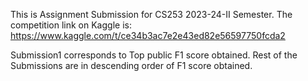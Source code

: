 This is Assignment Submission for CS253 2023-24-II Semester.
The competition link on Kaggle is: https://www.kaggle.com/t/ce34b3ac7e2e43ed82e56597750fcda2

Submission1 corresponds to Top public F1 score obtained. Rest of the Submissions are in descending order of F1 score obtained.

